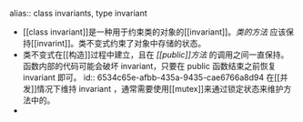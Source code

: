 alias:: class invariants, type invariant

- [[class invariant]]是一种用于约束类的对象的[[invariant]]。*类的方法* 应该保持[[invarint]]。类不变式约束了对象中存储的状态。
- 类不变式在[[构造]]过程中建立，且在 *[[public]]方法* 的调用之间一直保持。函数内部的代码可能会破坏 invariant，只要在 public 函数结束之前恢复 invariant 即可。
  id:: 6534c65e-afbb-435a-9435-cae6766a8d94
  在[[并发]]情况下维持 invariant ，通常需要使用[[mutex]]来通过锁定状态来维护方法中的。
-
